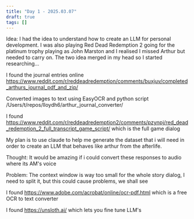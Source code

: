 ```yaml
---
title: "Day 1 - 2025.03.07"
draft: true
tags: []
---
```

Idea: I had the idea to understand how to create an LLM for personal development. I was also playing Red Dead Redemption 2 going for the platinum trophy playing as John Marston and I realised I missed Arthur but needed to carry on. The two idea merged in my head so I started researching...

I found the journal entries online https://www.reddit.com/r/reddeadredemption/comments/buxjuv/completed_arthurs_journal_pdf_and_zip/

Converted images to text using EasyOCR and python script /Users/t/repos/lloydh6/arthur_journal_converter/

I found https://www.reddit.com/r/reddeadredemption2/comments/pzynpj/red_dead_redemption_2_full_transcript_game_script/ which is the full game dialog

My plan is to use claude to help me generate the dataset that i will need in order to create an LLM that behaves like arthur from the afterlife.

Thought: It would be amazing if i could convert these responses to audio where its AM's voice

Problem: The context window is way too small for the whole story dialog, I need to split it, but this could cause problems, we shall see

I found https://www.adobe.com/acrobat/online/ocr-pdf.html which is a free OCR to text converter

I found https://unsloth.ai/ which lets you fine tune LLM's